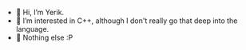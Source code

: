 - 👋 Hi, I’m Yerik.
- 👀 I’m interested in C++, although I don't really go that deep into the language.
- 💞️ Nothing else :P

